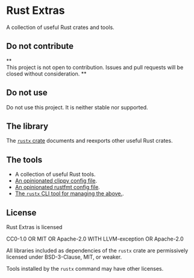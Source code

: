 # Rust Extras

A collection of useful Rust crates and tools.


## Do not contribute

**\
This project is not open to contribution.
Issues and pull requests will be closed without consideration.
**


## Do not use

Do not use this project.
It is neither stable nor supported.


## The library

The [`rustx` crate](todo)
documents and reexports other useful Rust crates.


## The tools

- A collection of useful Rust tools.
- [An opinionated clippy config file](clippy.toml).
- [An opinionated rustfmt config file](rustfmt.toml).
- [The `rustx` CLI tool for managing the above.](todo).


## License

Rust Extras is licensed

   CC0-1.0 OR MIT OR Apache-2.0 WITH LLVM-exception OR Apache-2.0

All libraries included as dependencies of the `rustx` crate
are permissively licensed under BSD-3-Clause, MIT, or weaker.

Tools installed by the `rustx` command may have other licenses.
